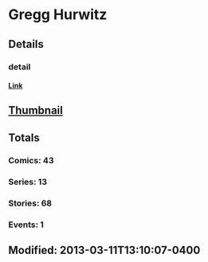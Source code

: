 # Gregg  Hurwitz 
## Details
### detail
#### [Link](http://marvel.com/comics/creators/5147/gregg_hurwitz?utm_campaign=apiRef&utm_source=225578a89fc76f3d20fbffda5d17a88d)
## [Thumbnail](http://i.annihil.us/u/prod/marvel/i/mg/f/40/4bb3dc7b739da.jpg)
## Totals
### Comics: 43
### Series: 13
### Stories: 68
### Events: 1
## Modified: 2013-03-11T13:10:07-0400